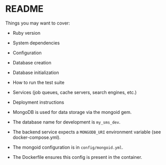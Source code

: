 # README


Things you may want to cover:

* Ruby version

* System dependencies

* Configuration

* Database creation

* Database initialization

* How to run the test suite

* Services (job queues, cache servers, search engines, etc.)

* Deployment instructions

* MongoDB is used for data storage via the mongoid gem.
* The database name for development is `my_sms_dev`.
* The backend service expects a `MONGODB_URI` environment variable (see docker-compose.yml).
* The mongoid configuration is in `config/mongoid.yml`.
* The Dockerfile ensures this config is present in the container.
